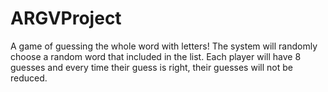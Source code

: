 # ARGVProject
A game of guessing the whole word with letters! The system will randomly choose a random word that included in the list. Each player will have 8 guesses and every time their guess is right, their guesses will not be reduced. 

